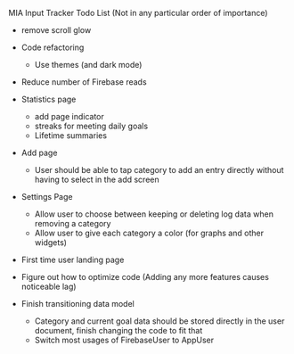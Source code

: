 MIA Input Tracker Todo List (Not in any particular order of importance)

- remove scroll glow
- Code refactoring
    - Use themes (and dark mode)
- Reduce number of Firebase reads
- Statistics page
    - add page indicator
    - streaks for meeting daily goals
    - Lifetime summaries
- Add page
    - User should be able to tap category to add an entry directly without having to select in the add screen
- Settings Page
    - Allow user to choose between keeping or deleting log data when removing a category
    - Allow user to give each category a color (for graphs and other widgets)
- First time user landing page
   
- Figure out how to optimize code (Adding any more features causes noticeable lag)



- Finish transitioning data model
    - Category and current goal data should be stored directly in the user document, finish changing the code to fit that
    - Switch most usages of FirebaseUser to AppUser
  
